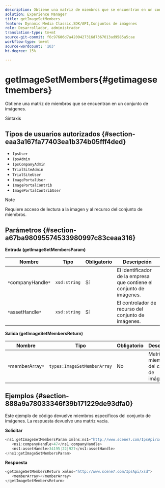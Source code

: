 ```yaml
---
description: Obtiene una matriz de miembros que se encuentran en un conjunto de imágenes.
solution: Experience Manager
title: getImageSetMembers
feature: Dynamic Media Classic,SDK/API,Conjuntos de imágenes
role: Desarrollador, administrador
translation-type: tm+mt
source-git-commit: f6c97606d7a4209427316d7367013ad9585a5cae
workflow-type: tm+mt
source-wordcount: '103'
ht-degree: 15%

---
```



# getImageSetMembers{#getimagesetmembers}

Obtiene una matriz de miembros que se encuentran en un conjunto de imágenes.

Sintaxis

## Tipos de usuarios autorizados {#section-eaa3a167fa77403ea1b374b05fff4ded}

* `IpsUser`
* `IpsAdmin`
* `IpsCompanyAdmin`
* `TrialSiteAdmin`
* `TrialSiteUser`
* `ImagePortalUser`
* `ImagePortalContrib`
* `ImagePortalContribUser`

>[!NOTE]
>
>Requiere acceso de lectura a la imagen y al recurso del conjunto de miembros.

## Parámetros {#section-a67ba98095574533980997c83ceaa316}

**Entrada (getImageSetMembersParam)**

| Nombre | Tipo | Obligatorio | Descripción |
|---|---|---|---|
| `*`companyHandle`*` | `xsd:string` | Sí | El identificador de la empresa que contiene el conjunto de imágenes. |
| `*`assetHandle`*` | `xsd:string` | Sí | El controlador de recurso del conjunto de imágenes. |

**Salida (getImageSetMembersReturn)**

| Nombre | Tipo | Obligatorio | Descripción |
|---|---|---|---|
| `*`memberArray`*` | `types:ImageSetMemberArray` | No | Matriz de miembros del conjunto de imágenes. |

## Ejemplos {#section-888a9a78033346f39b171229de93dfa0}

Este ejemplo de código devuelve miembros específicos del conjunto de imágenes. La respuesta devuelve una matriz vacía.

**Solicitar**

```java
<ns1:getImageSetMembersParam xmlns:ns1="http://www.scene7.com/IpsApi/xsd">
   <ns1:companyHandle>47</ns1:companyHandle>
   <ns1:assetHandle>34195|22|927</ns1:assetHandle>
</ns1:getImageSetMembersParam>
```

**Respuesta**

```java
<getImageSetMembersReturn xmlns="http://www.scene7.com/IpsApi/xsd">
   <memberArray></memberArray>
</getImageSetMembersReturn>
```

